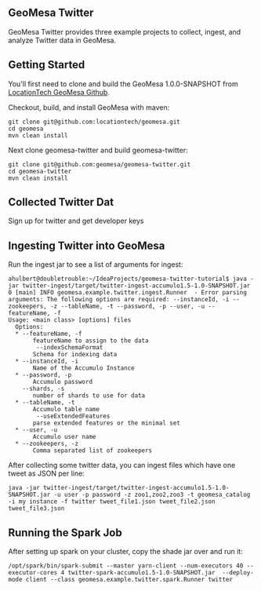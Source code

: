 ## GeoMesa Twitter

GeoMesa Twitter provides three example projects to collect, ingest, and analyze Twitter data in GeoMesa.

## Getting Started

You'll first need to clone and build the GeoMesa 1.0.0-SNAPSHOT from <a href="https://github.com/locationtech/geomesa">LocationTech GeoMesa Github</a>.

Checkout, build, and install GeoMesa with maven:

```
git clone git@github.com:locationtech/geomesa.git
cd geomesa
mvn clean install
```

Next clone geomesa-twitter and build geomesa-twitter:

```
git clone git@github.com:geomesa/geomesa-twitter.git
cd geomesa-twitter
mvn clean install
```

## Collected Twitter Dat
Sign up for twitter and get developer keys

## Ingesting Twitter into GeoMesa

Run the ingest jar to see a list of arguments for ingest:

```
ahulbert@doubletrouble:~/IdeaProjects/geomesa-twitter-tutorial$ java -jar twitter-ingest/target/twitter-ingest-accumulo1.5-1.0-SNAPSHOT.jar 
0 [main] INFO geomesa.example.twitter.ingest.Runner  - Error parsing arguments: The following options are required: --instanceId, -i --zookeepers, -z --tableName, -t --password, -p --user, -u --featureName, -f 
Usage: <main class> [options] files
  Options:
  * --featureName, -f
       featureName to assign to the data
        --indexSchemaFormat
       Schema for indexing data
  * --instanceId, -i
       Name of the Accumulo Instance
  * --password, -p
       Accumulo password
    --shards, -s
       number of shards to use for data
  * --tableName, -t
       Accumulo table name
        --useExtendedFeatures
       parse extended features or the minimal set
  * --user, -u
       Accumulo user name
  * --zookeepers, -z
       Comma separated list of zookeepers
```

After collecting some twitter data, you can ingest files which have one tweet as JSON per line:

```java -jar twitter-ingest/target/twitter-ingest-accumulo1.5-1.0-SNAPSHOT.jar -u user -p password -z zoo1,zoo2,zoo3 -t geomesa_catalog -i my instance -f twitter tweet_file1.json tweet_file2.json tweet_file3.json```

## Running the Spark Job
After setting up spark on your cluster, copy the shade jar over and run it:

```
/opt/spark/bin/spark-submit --master yarn-client --num-executors 40 --executor-cores 4 twitter-spark-accumulo1.5-1.0-SNAPSHOT.jar  --deploy-mode client --class geomesa.example.twitter.spark.Runner twitter
```

